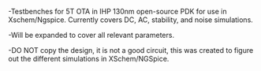 -Testbenches for 5T OTA in IHP 130nm open-source PDK for use in Xschem/Ngspice. Currently covers DC, AC, stability, and noise simulations. 

-Will be expanded to cover all relevant parameters.

-DO NOT copy the design, it is not a good circuit, this was created to figure out the different simulations in XSchem/NGSpice.
